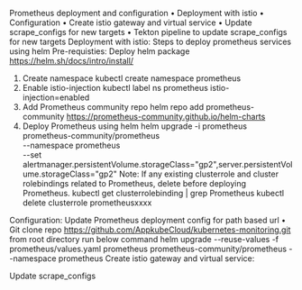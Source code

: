 Prometheus deployment and configuration
•	Deployment with istio
•	Configuration
•	Create istio gateway and virtual service 
•	Update scrape_configs for new targets
•	Tekton pipeline to update scrape_configs for new targets
Deployment with istio:
 Steps to deploy prometheus services using helm
Pre-requisties: Deploy helm package https://helm.sh/docs/intro/install/ 
1.	Create namespace 
kubectl create namespace prometheus
2.	Enable istio-injection
kubectl label ns prometheus istio-injection=enabled
3.	Add Prometheus community repo
helm repo add prometheus-community https://prometheus-community.github.io/helm-charts
4.	Deploy Prometheus using helm
helm upgrade -i prometheus prometheus-community/prometheus \
    --namespace prometheus \
    --set alertmanager.persistentVolume.storageClass="gp2",server.persistentVolume.storageClass="gp2"
Note: 
If any existing clusterrole and cluster rolebindings related to Prometheus, delete before deploying Prometheus.
kubectl get clusterrolebinding | grep Prometheus
kubectl delete clusterrole prometheusxxxx

Configuration:
Update Prometheus deployment config for path based url
•	Git clone repo https://github.com/AppkubeCloud/kubernetes-monitoring.git from root directory run below command
helm upgrade --reuse-values -f prometheus/values.yaml prometheus prometheus-community/prometheus --namespace prometheus
Create istio gateway and virtual service:

Update scrape_configs

